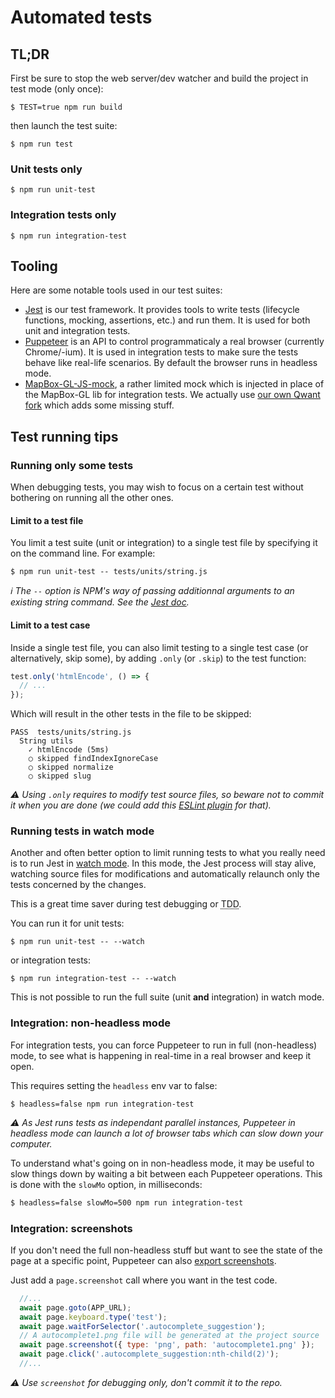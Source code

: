 
# Automated tests

## TL;DR

First be sure to stop the web server/dev watcher and build the project in test mode (only once):

```
$ TEST=true npm run build
```

then launch the test suite:

```
$ npm run test
```

### Unit tests only

```
$ npm run unit-test
```

### Integration tests only

```
$ npm run integration-test
```

## Tooling 

Here are some notable tools used in our test suites:
 - [Jest](https://jestjs.io/en/) is our test framework. It provides tools to write tests (lifecycle functions, mocking, assertions, etc.) and run them. It is used for both unit and integration tests.
 - [Puppeteer](https://pptr.dev/) is an API to control programmaticaly a real browser (currently Chrome/-ium). It is used in integration tests to make sure the tests behave like real-life scenarios. By default the browser runs in headless mode.
 - [MapBox-GL-JS-mock](https://github.com/mapbox/mapbox-gl-js-mock), a rather limited mock which is injected in place of the MapBox-GL lib for integration tests. We actually use [our own Qwant fork](https://github.com/Qwant/mapbox-gl-js-mock) which adds some missing stuff.


## Test running tips

### Running only some tests

When debugging tests, you may wish to focus on a certain test without bothering on running all the other ones.

#### Limit to a test file

You limit a test suite (unit or integration) to a single test file by specifying it on the command line. For example:

```
$ npm run unit-test -- tests/units/string.js
```

*ℹ️ The `--` option is NPM's way of passing additionnal arguments to an existing string command. See the [Jest doc](https://jestjs.io/docs/en/cli#using-with-npm-scripts).*

#### Limit to a test case

Inside a single test file, you can also limit testing to a single test case (or alternatively, skip some), by adding `.only` (or `.skip`) to the test function:

```js
test.only('htmlEncode', () => {
  // ...
});
```

Which will result in the other tests in the file to be skipped:

```
PASS  tests/units/string.js
  String utils
    ✓ htmlEncode (5ms)
    ○ skipped findIndexIgnoreCase
    ○ skipped normalize
    ○ skipped slug
```

*⚠️ Using `.only` requires to modify test source files, so beware not to commit it when you are done (we could add this [ESLint plugin](https://www.npmjs.com/package/eslint-plugin-jest) for that).*


### Running tests in watch mode

Another and often better option to limit running tests to what you really need is to run Jest in [watch mode](https://jestjs.io/docs/en/cli#watch). In this mode, the Jest process will stay alive, watching source files for modifications and automatically relaunch only the tests concerned by the changes. 

This is a great time saver during test debugging or <abbr title="Test-Driven Development">TDD</abbr>.

You can run it for unit tests:

```
$ npm run unit-test -- --watch
```

or integration tests:

```
$ npm run integration-test -- --watch
```

This is not possible to run the full suite (unit **and** integration) in watch mode.


### Integration: non-headless mode

For integration tests, you can force Puppeteer to run in full (non-headless) mode, to see what is happening in real-time in a real browser and keep it open.

This requires setting the `headless` env var to false:

```
$ headless=false npm run integration-test
```

*⚠️ As Jest runs tests as independant parallel instances, Puppeteer in headless mode can launch a lot of browser tabs which can slow down your computer.*

To understand what's going on in non-headless mode, it may be useful to slow things down by waiting a bit between each Puppeteer operations. This is done with the `slowMo` option, in milliseconds:

```bash
$ headless=false slowMo=500 npm run integration-test
```


### Integration: screenshots

If you don't need the full non-headless stuff but want to see the state of the page at a specific point, Puppeteer can also [export screenshots](https://github.com/GoogleChrome/puppeteer/blob/v1.19.0/docs/api.md#pagescreenshotoptions).

Just add a `page.screenshot` call where you want in the test code.

```js
  //...
  await page.goto(APP_URL);
  await page.keyboard.type('test');
  await page.waitForSelector('.autocomplete_suggestion');
  // A autocomplete1.png file will be generated at the project source
  await page.screenshot({ type: 'png', path: 'autocomplete1.png' });
  await page.click('.autocomplete_suggestion:nth-child(2)');
  //...
```

*⚠️ Use `screenshot` for debugging only, don't commit it to the repo.*
